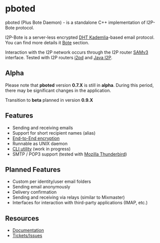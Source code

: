 # pboted

pboted (Plus Bote Daemon) - is a standalone C++ implementation of I2P-Bote protocol.

I2P-Bote is a server-less encrypted [DHT Kademlia](https://en.wikipedia.org/wiki/Distributed_hash_table)-based email protocol.   
You can find more details it [Bote](bote/v5/version5.md) section.

Interaction with the I2P network occurs through the I2P router [SAMv3](https://geti2p.net/en/docs/api/samv3) interface.
Tested with I2P routers [i2pd](https://github.com/PurpleI2P/i2pd) and [Java I2P](https://github.com/i2p/i2p.i2p).

## Alpha

Please note that **pboted** version **0.7.X** is still in **alpha**.
During this period, there may be significant changes in the application.

Transition to **beta** planned in version **0.9.X**

## Features

- Sending and receiving emails
- Support for short recipient names (alias)
- [End-to-End encryption](bote/v5/cryptography/)
- Runnable as UNIX daemon
- [CLI utility](https://github.com/polistern/pbotectl) (work in progress)
- SMTP / POP3 support (tested with [Mozilla Thunderbird](https://www.thunderbird.net/en-US/))

## Planned Features

- Custom per identity/user email folders
- Sending email anonymously
- Delivery confirmation
- Sending and receiving via relays (similar to Mixmaster)
- Interfaces for interaction with third-party applications (IMAP, etc.)

## Resources

- [Documentation](https://pboted.readthedocs.io/en/latest/)
- [Tickets/Issues](https://github.com/polistern/pboted/issues)
